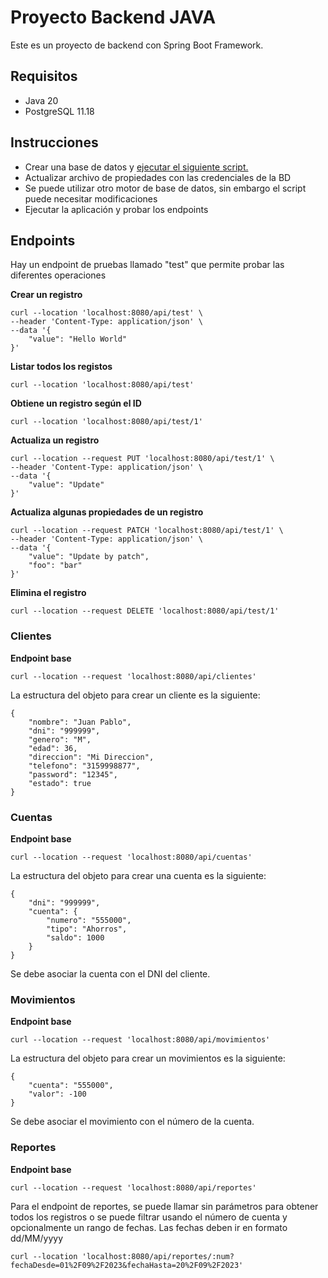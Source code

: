 # Proyecto Backend JAVA

Este es un proyecto de backend con Spring Boot Framework.

## Requisitos
- Java 20
- PostgreSQL 11.18

## Instrucciones
- Crear una base de datos y [ejecutar el siguiente script.](script/database.sql)
- Actualizar archivo de propiedades con las credenciales de la BD
- Se puede utilizar otro motor de base de datos, sin embargo el script puede necesitar modificaciones
- Ejecutar la aplicación y probar los endpoints

## Endpoints
Hay un endpoint de pruebas llamado "test" que permite probar las diferentes operaciones

**Crear un registro**
```
curl --location 'localhost:8080/api/test' \
--header 'Content-Type: application/json' \
--data '{
    "value": "Hello World"
}'
```

**Listar todos los registos**
```
curl --location 'localhost:8080/api/test'
```

**Obtiene un registro según el ID**
```
curl --location 'localhost:8080/api/test/1'
```

**Actualiza un registro**
```
curl --location --request PUT 'localhost:8080/api/test/1' \
--header 'Content-Type: application/json' \
--data '{
    "value": "Update"
}'
```

**Actualiza algunas propiedades de un registro**
```
curl --location --request PATCH 'localhost:8080/api/test/1' \
--header 'Content-Type: application/json' \
--data '{
    "value": "Update by patch",
    "foo": "bar"
}'
```

**Elimina el registro**
```
curl --location --request DELETE 'localhost:8080/api/test/1'
```

### Clientes

**Endpoint base**
```
curl --location --request 'localhost:8080/api/clientes'
```

La estructura del objeto para crear un cliente es la siguiente:
```
{
    "nombre": "Juan Pablo",
    "dni": "999999",
    "genero": "M",
    "edad": 36,
    "direccion": "Mi Direccion",
    "telefono": "3159998877",
    "password": "12345",
    "estado": true
}
```

### Cuentas

**Endpoint base**
```
curl --location --request 'localhost:8080/api/cuentas'
```

La estructura del objeto para crear una cuenta es la siguiente:
```
{
    "dni": "999999",
    "cuenta": {
        "numero": "555000",
        "tipo": "Ahorros",
        "saldo": 1000
    }
}
```

Se debe asociar la cuenta con el DNI del cliente.

### Movimientos

**Endpoint base**
```
curl --location --request 'localhost:8080/api/movimientos'
```

La estructura del objeto para crear un movimientos es la siguiente:
```
{
    "cuenta": "555000",
    "valor": -100
}
```

Se debe asociar el movimiento con el número de la cuenta.

### Reportes

**Endpoint base**
```
curl --location --request 'localhost:8080/api/reportes'
```

Para el endpoint de reportes, se puede llamar sin parámetros para obtener todos los registros o se puede filtrar usando el número de cuenta y opcionalmente un rango de fechas. Las fechas deben ir en formato dd/MM/yyyy

```
curl --location 'localhost:8080/api/reportes/:num?fechaDesde=01%2F09%2F2023&fechaHasta=20%2F09%2F2023'
```